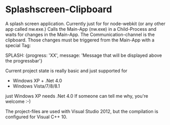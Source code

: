 Splashscreen-Clipboard
======================

A splash screen application. Currently just for for node-webkit (or any other app called nw.exe.)
Calls the Main-App (nw.exe) in a Child-Process and waits for changes in the Main-App.
The Communication-channel is the clipboard.
Those changes must be triggered from the Main-App with a special Tag:

SPLASH: {progress: 'XX', message: 'Message that will be displayed above the progressbar'}


Current project state is really basic and just supported for
- Windows XP + .Net 4.0
- Windows Vista/7/8/8.1

just Windows XP needs .Net 4.0
If someone can tell me why, you're welcome :-)

The project-files are used with Visual Studio 2012, but the compilation is configured for Visual C++ 10.

